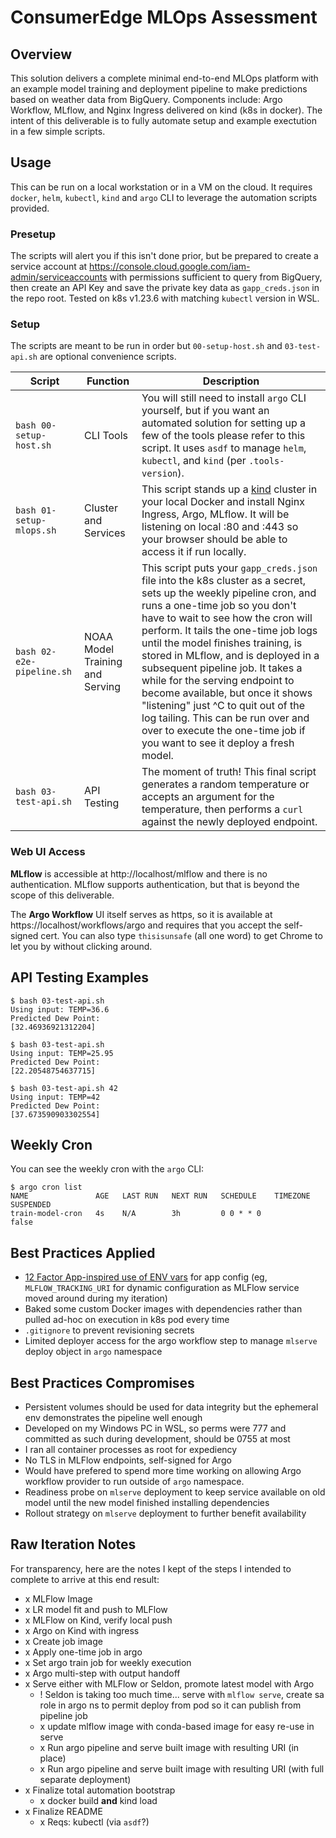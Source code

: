 # ConsumerEdge MLOps Assessment

## Overview

This solution delivers a complete minimal end-to-end MLOps platform with an example model training and deployment pipeline to make predictions based on weather data from BigQuery. Components include: Argo Workflow, MLflow, and Nginx Ingress delivered on kind (k8s in docker). The intent of this deliverable is to fully automate setup and example exectution in a few simple scripts.

## Usage

This can be run on a local workstation or in a VM on the cloud. It requires `docker`, `helm`, `kubectl`, `kind` and `argo` CLI to leverage the automation scripts provided.

### Presetup

The scripts will alert you if this isn't done prior, but be prepared to create a service account at https://console.cloud.google.com/iam-admin/serviceaccounts with permissions sufficient to query from BigQuery, then create an API Key and save the private key data as `gapp_creds.json` in the repo root. Tested on k8s v1.23.6 with matching `kubectl` version in WSL.

### Setup

The scripts are meant to be run in order but `00-setup-host.sh` and `03-test-api.sh` are optional convenience scripts.

Script | Function | Description
--- | --- | ---
`bash 00-setup-host.sh` | CLI Tools | You will still need to install `argo` CLI yourself, but if you want an automated solution for setting up a few of the tools please refer to this script. It uses `asdf` to manage `helm`, `kubectl`, and `kind` (per `.tools-version`).
`bash 01-setup-mlops.sh` | Cluster and Services | This script stands up a [kind](https://kind.sigs.k8s.io/) cluster in your local Docker and install Nginx Ingress, Argo, MLflow. It will be listening on local :80 and :443 so your browser should be able to access it if run locally.
`bash 02-e2e-pipeline.sh` | NOAA Model Training and Serving | This script puts your `gapp_creds.json` file into the k8s cluster as a secret, sets up the weekly pipeline cron, and runs a one-time job so you don't have to wait to see how the cron will perform. It tails the one-time job logs until the model finishes training, is stored in MLflow, and is deployed in a subsequent pipeline job. It takes a while for the serving endpoint to become available, but once it shows "listening" just ^C to quit out of the log tailing. This can be run over and over to execute the one-time job if you want to see it deploy a fresh model.
`bash 03-test-api.sh` | API Testing | The moment of truth! This final script generates a random temperature or accepts an argument for the temperature, then performs a `curl` against the newly deployed endpoint.

### Web UI Access

**MLflow** is accessible at http://localhost/mlflow and there is no authentication. MLflow supports authentication, but that is beyond the scope of this deliverable.

The **Argo Workflow** UI itself serves as https, so it is available at https://localhost/workflows/argo and requires that you accept the self-signed cert. You can also type `thisisunsafe` (all one word) to get Chrome to let you by without clicking around.

## API Testing Examples

```
$ bash 03-test-api.sh
Using input: TEMP=36.6
Predicted Dew Point:  
[32.46936921312204]   

$ bash 03-test-api.sh 
Using input: TEMP=25.95
Predicted Dew Point:
[22.20548754637715]

$ bash 03-test-api.sh 42
Using input: TEMP=42
Predicted Dew Point:
[37.673590903302554]
```

## Weekly Cron

You can see the weekly cron with the `argo` CLI:

```
$ argo cron list
NAME               AGE   LAST RUN   NEXT RUN   SCHEDULE    TIMEZONE   SUSPENDED
train-model-cron   4s    N/A        3h         0 0 * * 0              false
```

## Best Practices Applied

- [12 Factor App-inspired use of ENV vars](https://12factor.net/config) for app config (eg, `MLFLOW_TRACKING_URI` for dynamic configuration as MLFlow service moved around during my iteration)
- Baked some custom Docker images with dependencies rather than pulled ad-hoc on execution in k8s pod every time
- `.gitignore` to prevent revisioning secrets
- Limited deployer access for the argo workflow step to manage `mlserve` deploy object in `argo` namespace

## Best Practices Compromises

- Persistent volumes should be used for data integrity but the ephemeral env demonstrates the pipeline well enough
- Developed on my Windows PC in WSL, so perms were 777 and committed as such during development, should be 0755 at most
- I ran all container processes as root for expediency
- No TLS in MLFlow endpoints, self-signed for Argo
- Would have prefered to spend more time working on allowing Argo workflow provider to run outside of `argo` namespace.
- Readiness probe on `mlserve` deployment to keep service available on old model until the new model finished installing dependencies
- Rollout strategy on `mlserve` deployment to further benefit availability 

## Raw Iteration Notes

For transparency, here are the notes I kept of the steps I intended to complete to arrive at this end result:

- x MLFlow Image
- x LR model fit and push to MLFlow 
- x MLFlow on Kind, verify local push
- x Argo on Kind with ingress
- x Create job image
- x Apply one-time job in argo
- x Set argo train job for weekly execution 
- x Argo multi-step with output handoff
- x Serve either with MLFlow or Seldon, promote latest model with Argo
    - ! Seldon is taking too much time... serve with `mlflow serve`, create sa role in argo ns to permit deploy from pod so it can publish from pipeline job
    - x update mlflow image with conda-based image for easy re-use in serve
    - x Run argo pipeline and serve built image with resulting URI (in place)
    - x Run argo pipeline and serve built image with resulting URI (with full separate deployment)
- x Finalize total automation bootstrap
    - x docker build **and** kind load
- x Finalize README
    - x Reqs: kubectl (via `asdf`?)
